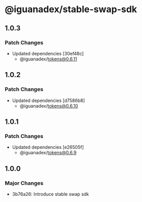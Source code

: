 # @iguanadex/stable-swap-sdk

## 1.0.3

### Patch Changes

- Updated dependencies [30ef48c]
  - @iguanadex/tokens@0.6.11

## 1.0.2

### Patch Changes

- Updated dependencies [d7586b8]
  - @iguanadex/tokens@0.6.10

## 1.0.1

### Patch Changes

- Updated dependencies [e26505f]
  - @iguanadex/tokens@0.6.9

## 1.0.0

### Major Changes

- 3b76a26: Introduce stable swap sdk
